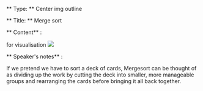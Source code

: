 ** Type: **  Center img outline


** Title: ** Merge sort


** Content** :

for visualisation
![](https://miro.medium.com/max/1034/1*nqwPr-tms9xXy6aCgIZarg.gif)



** Speaker's notes** :

If we pretend we have to sort a deck of cards, Mergesort can be thought of as dividing up the work by cutting the deck into smaller, more manageable groups and rearranging the cards before bringing it all back together.

